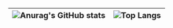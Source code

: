 | ![Anurag's GitHub stats](https://github-readme-stats.vercel.app/api?username=undertry&show_icons=true&theme=github_dark_dimmed) | ![Top Langs](https://github-readme-stats.vercel.app/api/top-langs/?username=undertry&layout=compact&theme=github_dark_dimmed)
|-|-|

